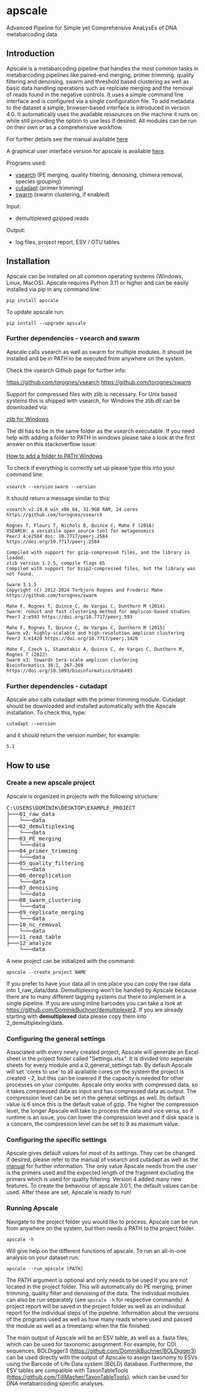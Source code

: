 # apscale
Advanced Pipeline for Simple yet Comprehensive AnaLysEs of DNA metabarcoding data

## Introduction
Apscale is a metabarcoding pipeline that handles the most common tasks in metabarcoding
pipelines like paired-end merging, primer trimming, quality filtering and
denoising, swarm and threshold based clustering as well as 
basic data handling operations such as replciate merging and the removal of reads found in the negative controls. 
It uses a simple command line interface and is configured via a single configuration file.
To add metadata to the dataset a simple, browser-based interface is introduced in version 4.0. 
It automatically uses the available ressources on the machine it runs on while still providing the option
to use less if desired. All modules can be run on their own or as a comprehensive workflow.

For further details see the manual available [here](https://github.com/DominikBuchner/apscale/blob/main/manual/apscale_manual.pdf)

A graphical user interface version for apscale is available [here](https://github.com/TillMacher/apscale_gui).

Programs used:
* [vsearch](https://github.com/torognes/vsearch) (PE merging, quality filtering, denoising, chimera removal, species grouping) 
* [cutadapt](https://github.com/marcelm/cutadapt) (primer trimming)
* [swarm](https://github.com/torognes/swarm) (swarm clustering, if enabled)

Input:
* demultiplexed gzipped reads

Output:
* log files, project report, ESV / OTU tables

## Installation

Apscale can be installed on all common operating systems (Windows, Linux, MacOS).
Apscale requires Python 3.11 or higher and can be easily installed via pip in any command line:

`pip install apscale`

To update apscale run:

`pip install --upgrade apscale`

### Further dependencies - vsearch and swarm

Apscale calls vsearch as well as swarm for multiple modules. It should be installed and be in PATH to be executed
from anywhere on the system.

Check the vsearch Github page for further info:

https://github.com/torognes/vsearch
https://github.com/torognes/swarm

Support for compressed files with zlib is necessary. For Unix based systems this is shipped with
vsearch, for Windows the zlib.dll can be downloaded via:

[zlib for Windows](https://sourceforge.net/projects/mingw-w64/files/External%20binary%20packages%20%28Win64%20hosted%29/Binaries%20%2864-bit%29/zlib-1.2.5-bin-x64.zip/download)

The dll has to be in the same folder as the vsearch executable. If you need help with adding a folder to PATH in windows
please take a look at the first answer on this stackoverflow issue:

[How to add a folder to PATH Windows](https://stackoverflow.com/questions/44272416/how-to-add-a-folder-to-path-environment-variable-in-windows-10-with-screensho)

To check if everything is correctly set up please type this into your command line:

`vsearch --version`
`swarm --version`

It should return a message similar to this:

```
vsearch v2.19.0_win_x86_64, 31.9GB RAM, 24 cores
https://github.com/torognes/vsearch

Rognes T, Flouri T, Nichols B, Quince C, Mahe F (2016)
VSEARCH: a versatile open source tool for metagenomics
PeerJ 4:e2584 doi: 10.7717/peerj.2584 https://doi.org/10.7717/peerj.2584

Compiled with support for gzip-compressed files, and the library is loaded.
zlib version 1.2.5, compile flags 65
Compiled with support for bzip2-compressed files, but the library was not found.
```

```
Swarm 3.1.5
Copyright (C) 2012-2024 Torbjorn Rognes and Frederic Mahe
https://github.com/torognes/swarm

Mahe F, Rognes T, Quince C, de Vargas C, Dunthorn M (2014)
Swarm: robust and fast clustering method for amplicon-based studies
PeerJ 2:e593 https://doi.org/10.7717/peerj.593

Mahe F, Rognes T, Quince C, de Vargas C, Dunthorn M (2015)
Swarm v2: highly-scalable and high-resolution amplicon clustering
PeerJ 3:e1420 https://doi.org/10.7717/peerj.1420

Mahe F, Czech L, Stamatakis A, Quince C, de Vargas C, Dunthorn M, Rognes T (2022)
Swarm v3: towards tera-scale amplicon clustering
Bioinformatics 38:1, 267-269 https://doi.org/10.1093/bioinformatics/btab493
```

### Further dependencies - cutadapt

Apscale also calls cutadapt with the primer trimming module. Cutadapt should be downloaded and installed
automatically with the Apscale installation. To check this, type:

`cutadapt --version`

and it should return the version number, for example:

`5.1`

## How to use

### Create a new apscale project

Apscale is organized in projects with the following structure:

<pre>
C:\USERS\DOMINIK\DESKTOP\EXAMPLE_PROJECT
├───01_raw_data
│   └───data
├───02_demultiplexing
│   └───data
├───03_PE_merging
│   └───data
├───04_primer_trimming
│   └───data
├───05_quality_filtering
│   └───data
├───06_dereplication
│   └───data
├───07_denoising
│   └───data
├───08_swarm_clustering
│   └───data
├───09_replicate_merging
│   └───data
├───10_nc_removal
│   └───data
├───11_read_table
├───12_analyze
    └───data
</pre>

A new project can be initialized with the command:

`apscale --create_project NAME`

If you prefer to have your data all in one place you can copy the raw data into 1_raw_data/data.
Demultiplexing won't be handled by Apscale because there are to many different tagging systems out there to implement in a single pipeline.
If you are using inline barcodes you can take a look at https://github.com/DominikBuchner/demultiplexer2.
If you are already starting with **demultiplexed** data please copy them into 2_demultiplexing/data.

### Configuring the general settings

Associated with every newly created project, Apscale will generate an Excel sheet in the project folder called "Settings.xlsx".
It is divided into seperate sheets for every module and a 0_general_settings tab.
By default Apscale will set 'cores to use' to all available cores on the system the project is created - 2, but this can be lowered
if the capacity is needed for other processes on your computer.
Apscale only works with compressed data, so it takes compressed data as input and has compressed data as output.
The compression level can be set in the general settings as well. Its default value is 6 since this is the default value of gzip.
The higher the compression level, the longer Apscale will take to process the data and vice versa, so if runtime is an issue, you can
lower the compression level and if disk space is a concern, the compression level can be set to 9 as maximum value.

### Configuring the specific settings

Apscale gives default values for most of its settings. They can be changed if desired, please refer to the manual of vsearch and cutadapt as well as the 
[manual](https://github.com/DominikBuchner/apscale/blob/main/manual/apscale_manual.pdf)
for further information. The only value Apscale needs from the user is the primers used and the expected length of the fragment excluding the primers which is used for quality filtering. Version 4 added many new features. To create the behaviour of apscale 3.0.1, the default values can be used.
After these are set, Apscale is ready to run!

### Running Apscale

Navigate to the project folder you would like to process. Apscale can be run from anywhere on the system, but then needs a PATH to the project folder.

`apscale -h`

Will give help on the different functions of apscale.
To run an all-in-one analysis on your dataset run:

`apscale --run_apscale [PATH]`

The PATH argument is optional and only needs to be used if you are not located in the project folder.
This will automatically do PE merging, primer trimming, quality filter and denoising of the data.
The individual modules can also be run separately (see `apscale -h` for respective commands). A project report will be saved in the project folder as well as an individual
report for the individual steps of the pipeline. Information about the versions of the programs used as well as how many reads where used and passed the module as well as a timestamp when the file finished.

The main output of Apscale will be an ESV table, as well as a .fasta files, which can be used for taxonomic assignment. For example, for COI sequences,
BOLDigger3 (https://github.com/DominikBuchner/BOLDigger3) can be used directly with the output of Apscale to assign taxonomy to ESVs using the Barcode of Life Data system (BOLD) database. Furthermore, the ESV tables are compatible with TaxonTableTools (https://github.com/TillMacher/TaxonTableTools), which can be used for DNA metabarcoding specific analyses.

